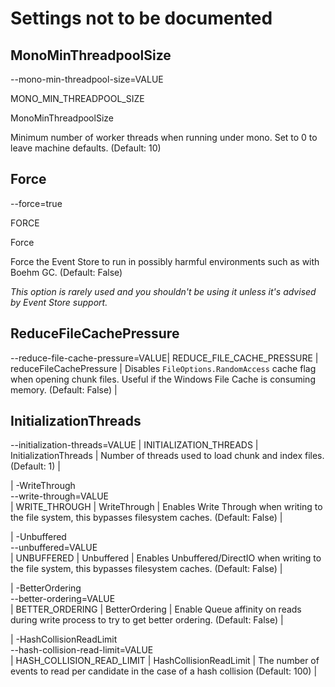 # Settings not to be documented

## MonoMinThreadpoolSize

--mono-min-threadpool-size=VALUE

MONO_MIN_THREADPOOL_SIZE

MonoMinThreadpoolSize

Minimum number of worker threads when running under mono. Set to 0 to leave machine defaults. (Default: 10)

## Force

--force=true

FORCE

Force

Force the Event Store to run in possibly harmful environments such as with Boehm GC. (Default: False)

_This option is rarely used and you shouldn't be using it unless it's advised by Event Store support._

## ReduceFileCachePressure

--reduce-file-cache-pressure=VALUE| REDUCE_FILE_CACHE_PRESSURE | reduceFileCachePressure   | Disables `FileOptions.RandomAccess` cache flag when opening chunk files. Useful if the Windows File Cache is consuming memory. (Default: False) |

## InitializationThreads

--initialization-threads=VALUE | INITIALIZATION_THREADS | InitializationThreads | Number of threads used to load chunk and index files. (Default: 1) |


| -WriteThrough<br/>--write-through=VALUE<br/> | WRITE_THROUGH | WriteThrough | Enables Write Through when writing to the file system, this bypasses filesystem caches. (Default: False) |

| -Unbuffered<br/>--unbuffered=VALUE<br/> | UNBUFFERED | Unbuffered | Enables Unbuffered/DirectIO when writing to the file system, this bypasses filesystem caches. (Default: False)   |

| -BetterOrdering<br/>--better-ordering=VALUE<br/> | BETTER_ORDERING | BetterOrdering | Enable Queue affinity on reads during write process to try to get better ordering. (Default: False) |

| -HashCollisionReadLimit<br/>--hash-collision-read-limit=VALUE<br/> | HASH_COLLISION_READ_LIMIT | HashCollisionReadLimit | The number of events to read per candidate in the case of a hash collision (Default: 100) |
